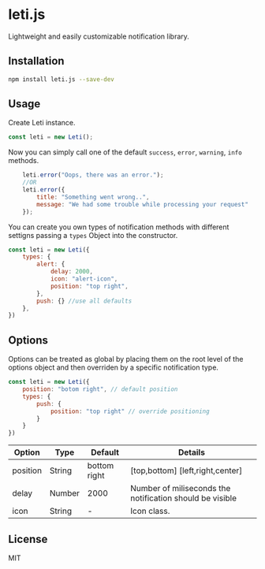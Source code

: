 # leti.js
Lightweight and easily customizable notification library.

## Installation
```bash
npm install leti.js --save-dev
```

## Usage

Create Leti instance.

```js
const leti = new Leti();
```

Now you can simply call one of the default `success`, `error`, `warning`, `info` methods.

```js   
    leti.error("Oops, there was an error.");   
    //OR
    leti.error({
        title: "Something went wrong..",
        message: "We had some trouble while processing your request"
    });
```

You can create you own types of notification methods with different settigns passing a `types` Object into the constructor.

```js
const leti = new Leti({
    types: {
        alert: {
            delay: 2000,
            icon: "alert-icon",
            position: "top right",
        },
        push: {} //use all defaults
    },
})
```

## Options 

Options can be treated as global by placing them on the root level of the options object and then overriden by a specific notification type.

```js
const leti = new Leti({
    position: "botom right", // default position
    types: {
        push: {
            position: "top right" // override positioning
        }
    }
})
```
| Option | Type | Default | Details |
| ------ | ---- | ------- | ------- |
| position | String | bottom right | [top,bottom] [left,right,center] |
| delay | Number | 2000 | Number of miliseconds the notification should be visible |
| icon | String |  - | Icon class. |

## License

MIT
